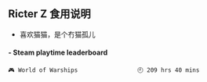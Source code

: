 ## Ricter Z 食用说明
- 喜欢猫猫，是个冇猫孤儿

<!-- steam-box start -->
#### - Steam playtime leaderboard
```text
🎮 World of Warships                 🕘 209 hrs 40 mins
```
<!-- Powered by https://github.com/YouEclipse/steam-box . -->
<!-- steam-box end -->
